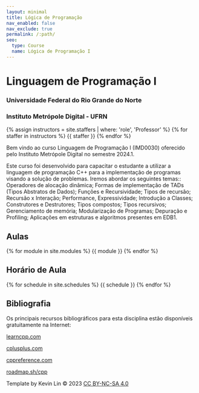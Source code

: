 ```yaml
---
layout: minimal
title: Lógica de Programação
nav_enabled: false
nav_exclude: true
permalink: /:path/
seo:
  type: Course
  name: Lógica de Programação I
---
```


# Linguagem de Programação I
### Universidade Federal do Rio Grande do Norte
### Instituto Metrópole Digital - UFRN

{% assign instructors = site.staffers | where: 'role', 'Professor' %}
{% for staffer in instructors %}
{{ staffer }}
{% endfor %}

Bem vindo ao curso Linguagem de Programação I (IMD0030) oferecido pelo Instituto Metrópole Digital no semestre 2024.1.

Este curso foi desenvolvido para capacitar o estudante a utilizar a linguagem de programação C++ para a implementação de programas visando a solução de problemas. Iremos abordar os seguintes temas:: Operadores de alocação dinâmica; Formas de implementação de TADs (Tipos Abstratos de Dados); Funções e Recursividade; Tipos de recursão; Recursão x Interação; Performance, Expressividade; Introdução a Classes; Construtores e Destrutores; Tipos compostos; Tipos recursivos; Gerenciamento de memória; Modularização de Programas; Depuração e Profiling; Aplicações em estruturas e algoritmos presentes em EDB1.

## Aulas

{% for module in site.modules %}
{{ module }}
{% endfor %}

## Horário de Aula

{% for schedule in site.schedules %}
{{ schedule }}
{% endfor %}

## Bibliografia
Os principais recursos bibliográficos para esta disciplina estão disponíveis gratuitamente na Internet:

[learncpp.com](https://www.learncpp.com/)

[cplusplus.com](https://cplusplus.com/)

[cppreference.com](https://en.cppreference.com/w/)

[roadmap.sh/cpp](https://roadmap.sh/cpp)


<p class="text-small text-grey-dk-100 mb-0">Template by Kevin Lin &copy; 2023 <a rel="license" href="http://creativecommons.org/licenses/by-nc-sa/4.0/">CC BY-NC-SA 4.0</a></p>